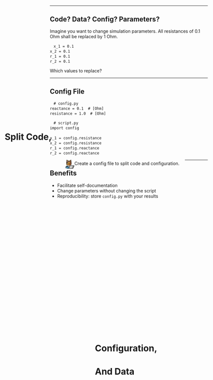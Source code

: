 <!-- .slide: data-state="white_overlay 8 yellow_flag logo" id="split" data-background="./files/code_data.jpg" -->
<!-- https://pixabay.com/photos/coding-computer-hacker-hacking-1841550/ -->
<!-- https://pixabay.com/photos/files-paper-office-paperwork-stack-1614223/ -->
<h1 style="transform: translate(-15vw, 15vh);">Split Code,</h1>
<div style="transform: translate(15vw, 30vh);">
    <h1>Configuration<span class="fragment" data-fragment-index="1">,</span></h1>
    <h1 class="fragment" data-fragment-index="1">And Data</h1>
</div>


---

<!-- .slide: data-state="white_overlay 9 yellow_flag logo" data-background="./files/code_data.jpg" -->
## Code? Data? Config? Parameters?

Imagine you want to change simulation parameters. All resistances of 0.1 Ohm shall be replaced by 1 Ohm.

<pre style="width: max-content;"><code style="padding: .5em 1em;" class="language-python" data-line-numbers>x_1 = 0.1
x_2 = 0.1
r_1 = 0.1
r_2 = 0.1
</code></pre>

<span class="fragment">Which values to replace?</span>

---

<!-- .slide: data-state="white_overlay 9 yellow_flag logo" data-background="./files/code_data.jpg" -->
## Config File

<pre style="width: max-content;"><code style="padding: .5em 1em;" class="language-python" data-line-numbers># config.py
reactance = 0.1  # [Ohm]
resistance = 1.0  # [Ohm]
</code></pre>

<pre style="width: max-content;"><code style="padding: .5em 1em;" class="language-python" data-line-numbers># script.py
import config

x_1 = config.resistance  
x_2 = config.resistance
r_1 = config.reactance
r_2 = config.reactance
</code></pre>

<div class="fragment">
  <img style="width: 2em; margin: 0; padding: 0em 0em 0em 10%; float: left;" src="./files/hacker-cat.png">
  <div style="float: left; width: 70%; padding-top: .25em;">
    Create a config file to split code and configuration.
  </div>
</div>

---

<!-- .slide: data-state="white_overlay 9 yellow_flag logo" data-background="./files/code_data.jpg" -->
## Benefits

- Facilitate self-documentation
- Change parameters without changing the script
- Reproducibility: store `config.py` with your results
